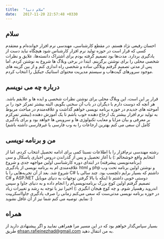 ```yaml
---
title:  "سلام دنیا"
date:   2017-11-20 22:57:48 +0330
---
```


##  سلام


احسان رفیعی نژاد هستم. در مقطع کارشناسی،‌ مهندسی نرم افزار خوانده‌ام و معتقدم  کسی که قرار است در حوزه تولید نرم افزار کارشناس شود هیچگاه نباید دست از یادگیری بردارد.
مدت‌ها بود تصمیم گرفته بودم برای اشتراک دانسته‌ها، علایق و نظرات شخصی محلی را برای نوشتن برگزینم. ابتدا در برخی وبلاگ ها شروع به نوشتن کردم. اما پس از مدتی تصمیم گرفتم وبلاگی ساده و شخصی راه اندازی کنم و از بین گزینه های موجود سرورهای گیت‌هاب و سیستم مدیریت محتوای استاتیک جیکیل را انتخاب کردم.


##  درباره چه می نویسم


قرار بر این است، این وبلاگ محلی برای نوشتن نظرات شخصی و ایده ها و علایقم باشد. هر آنچه که دوست دارم با دیگران در باب آن سخنی بگویم، البته بیشتر تمرکز خود را بر آموخته های جدیدم در حوزه برنامه نویسی خواهم گذاشت و علاقه‌مندم در مباحث مربوط به تولید نرم افزار بیشتر یک ارجاع دهنده خوب باشم تا یک آموزش دهنده.(بیشتر تمرکزم بر معرفی و بیان مزایا و معایب تکنولوژی ها و سرویس ها خواهد بود و برای یادگیری کامل آن سعی می کنم بهترین ارجاعات را به وب فارسی یا غیرفارسی داشته باشم)


##  من و برنامه نویسی


رشته مهندسی نرم‌افزار را با اطلاعات نسبتا کمی برای ادامه تحصیل انتخاب کردم، اما از انتخابم واقع خوشحالم :)
با آغاز تحصیل و پس از گذراندن دروس اجباری پاسکال و سی (برنامه‌نویسی پیشرفته) در ابتدای دوره کارشناسی اولین مواجهه جدی و شروع علاقه‌مندی ام به برنامه نویسی از یادگیری html و php و نوشتن اولین برنامه تحت وب شروع شد. بعد از آن تجربه‌هایی را با C# داشتم که بسیار برایم دلچسب بود. چند سالی با C# و ASP.NET دوستی خوبی داشتم تا اینکه با بالا گرفتن توجهات به دنیای موبایل تصمیم گرفتم اولین کوچ بزرگ برنامه‌نویسی‌ام را انجام داده و به دنیای جاوا و سپس اندروید رهسپار شوم. و چه کوچ هیجان انگیزی :)
اخیرا نیز با توجه به رشد و تغییرات زیاد در حوزه برنامه نویسی مدتی‌ست که سعی می‌کنم زمانی را صرف یادگیری جاوااسکریپت نمایم. توصیه می کنم شما نیز از آن غافل نشوید :)


##  همراه


بسیار سپاس‌گذار خواهم بود که در این مسیر مرا همراهی نمایید و اگر پیشنهادی دارید از طریق ehsan.rafieinezhad@gmail.com به من انتقال دهید.
